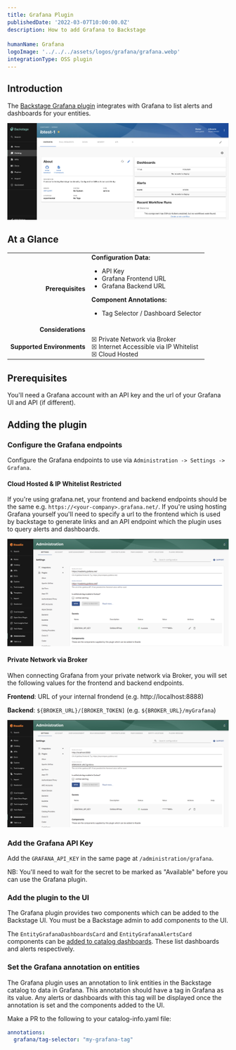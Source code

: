 ```yaml
---
title: Grafana Plugin
publishedDate: '2022-03-07T10:00:00.0Z'
description: How to add Grafana to Backstage

humanName: Grafana
logoImage: '../../../assets/logos/grafana/grafana.webp'
integrationType: OSS plugin
---
```


## Introduction

The [Backstage Grafana plugin](https://www.npmjs.com/package/@k-phoen/backstage-plugin-grafana) integrates with Grafana to list alerts and dashboards for your entities.

![grafana-overview.webp](./grafana-overview.webp)

## At a Glance
| | |
|---: | --- |
| **Prerequisites** | **Configuration Data:** <ul><li>API Key</li><li>Grafana Frontend URL</li><li>Grafana Backend URL</li></ul> **Component Annotations:** <ul><li>Tag Selector / Dashboard Selector</li></ul> |
| **Considerations** |  |
| **Supported Environments** | ☒ Private Network via Broker <br /> ☒ Internet Accessible via IP Whitelist <br /> ☒ Cloud Hosted |

## Prerequisites

You'll need a Grafana account with an API key and the url of your Grafana UI and API (if different).

## Adding the plugin

### Configure the Grafana endpoints

Configure the Grafana endpoints to use via `Administration -> Settings -> Grafana`. 

#### Cloud Hosted & IP Whitelist Restricted

If you're using grafana.net, your frontend and backend endpoints should be the same e.g. `https://<your-company>.grafana.net/`. If you're using hosting Grafana yourself you'll need to specify a url to the frontend which is used by backstage to generate links and an API endpoint which the plugin uses to query alerts and dashboards. 

![grafana-config-cloud](grafana-config-cloud.png)

#### Private Network via Broker

When connecting Grafana from your private network via Broker, you will set the following values for the frontend and backend endpoints.

**Frontend**: URL of your internal frondend (e.g. http://localhost:8888)

**Backend**: `${BROKER_URL}/[BROKER_TOKEN]` (e.g. `${BROKER_URL}/myGrafana`)

![grafana-config-broker](grafana-config-broker.png)

### Add the Grafana API Key

Add the `GRAFANA_API_KEY` in the same page at `/administration/grafana`. 

NB: You'll need to wait for the secret to be marked as "Available" before you can use the Grafana plugin.

### Add the plugin to the UI

The Grafana plugin provides two components which can be added to the Backstage UI. You must be a Backstage admin to
add components to the UI.

The `EntityGrafanaDashboardsCard` and `EntityGrafanaAlertsCard` components can be [added to catalog dashboards](/docs/getting-started/updating-the-ui/#updating-dashboards). These
list dashboards and alerts respectively.

### Set the Grafana annotation on entities

The Grafana plugin uses an annotation to link entities in the Backstage catalog to data in Grafana. This annotation should
have a tag in Grafana as its value. Any alerts or dashboards with this tag will be displayed once the annotation is set and 
the components added to the UI.

Make a PR to the following to your catalog-info.yaml file:
```yaml
annotations:
  grafana/tag-selector: "my-grafana-tag"
```



